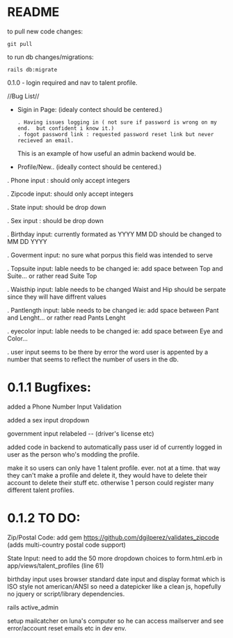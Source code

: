 # README

to pull new code changes:

```git pull```

to run db changes/migrations:

```rails db:migrate```

0.1.0 - login required and nav to talent profile.


//Bug List//

* Sigin in Page: (idealy contect should be centered.)

      . Having issues logging in ( not sure if password is wrong on my end.  but confident i know it.)
      . fogot password link : requested password reset link but never recieved an email.  
      
     This is an example of how useful an admin backend would be.



* Profile/New.. (ideally contect should be centered.)
  
 . Phone input : should only accept integers

 . Zipcode input: should only accept integers

 . State input: should be drop down

 . Sex input : should be drop down

 . Birthday input: currently formated as YYYY MM DD should be changed to MM DD YYYY

 . Goverment input: no sure what porpus this field was intended to serve

 . Topsuite input: lable needs to be changed ie: add space between Top and Suite... or rather read Suite Top

 . Waisthip input: lable needs to be changed Waist and Hip should be serpate since they will have diffrent values

 . Pantlength input: lable needs to be changed ie: add space between Pant and Lenght... or rather read Pants Lenght

 . eyecolor input: lable needs to be changed ie: add space between Eye and Color... 

 . user input seems to be there by error the word user is appented by a number that seems to reflect the number of users in the db.


# 0.1.1 Bugfixes:

added a Phone Number Input Validation

added a sex input dropdown

government input relabeled -- (driver's license etc)

added code in backend to automatically pass user id of currently logged in user as the person who's modding the profile. 

make it so users can only have 1 talent profile. ever. not at a time. that way they can't make a profile and delete it, they would have to delete their account to delete their stuff etc. otherwise 1 person could register many different talent profiles. 


# 0.1.2 TO DO:

Zip/Postal Code: add gem https://github.com/dgilperez/validates_zipcode (adds multi-country postal code support) 

State Input: need to add the 50 more dropdown choices to form.html.erb in app/views/talent_profiles (line 61)

birthday input uses browser standard date input and display format which is ISO style not american/ANSI so need a datepicker like a clean js, hopefully no jquery or script/library dependencies.

rails active_admin

setup mailcatcher on luna's computer so he can access mailserver and see error/account reset emails etc in dev env.

